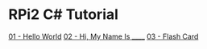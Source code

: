 # RPi2 C\# Tutorial

[01 - Hello World](http://www.element14.com/community/community/raspberry-pi/raspberrypi_projects/blog/2015/09/29/c-tutorial-hello-raspberry-pi-2)
[02 - Hi, My Name Is ____](http://www.element14.com/community/community/raspberry-pi/raspberrypi_projects/blog/2015/10/01/c-tutorial-hi-my-name-is)
[03 - Flash Card](http://www.element14.com/community/community/raspberry-pi/raspberrypi_projects/blog/2015/11/24/c-tutorial-flash-card)